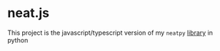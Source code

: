 # neat.js
This project is the javascript/typescript version of my `neatpy` [library](https://github.com/reddragonnm/neatpy) in python
